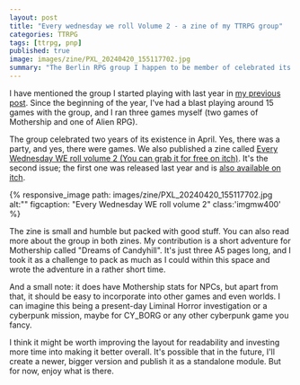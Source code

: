 ```yaml
---
layout: post
title: "Every wednesday we roll Volume 2 - a zine of my TTRPG group"
categories: TTRPG
tags: [ttrpg, pnp]
published: true
image: images/zine/PXL_20240420_155117702.jpg
summary: "The Berlin RPG group I happen to be member of celebrated its second birthday and released a small zine written by some of the members. My contributtion is part of the zine as well." 
---
```


I have mentioned the group I started playing with last year in [my previous post][berlingroup]. Since the beginning of the year, I've had a blast playing around 15 games with the group, and I ran three games myself (two games of Mothership and one of Alien RPG).

The group celebrated two years of its existence in April. Yes, there was a party, and yes, there were games. We also published a zine called [Every Wednesday WE roll volume 2 (You can grab it for free on itch)][ewwr2]. It's the second issue; the first one was released last year and is [also available on itch][ewwr].

{% responsive_image path: images/zine/PXL_20240420_155117702.jpg  alt:"" figcaption: "Every Wednesday WE roll volume 2" class:'imgmw400' %}

The zine is small and humble but packed with good stuff. You can also read more about the group in both zines. My contribution is a short adventure for Mothership called "Dreams of Candyhill". It's just three A5 pages long, and I took it as a challenge to pack as much as I could within this space and wrote the adventure in a rather short time.

And a small note: it does have Mothership stats for NPCs, but apart from that, it should be easy to incorporate into other games and even worlds. I can imagine this being a present-day Liminal Horror investigation or a cyberpunk mission, maybe for CY_BORG or any other cyberpunk game you fancy.

I think it might be worth improving the layout for readability and investing more time into making it better overall. It's possible that in the future, I'll create a newer, bigger version and publish it as a standalone module. But for now, enjoy what is there.

[berlingroup]: <{{ site.baseurl }}{% post_url 2024-01-21-my-ttrpg-2023-retrospective %}>  "My 2023 in TTRPG"
[ewwr2]: <https://barti-maeus.itch.io/every-wednesday-we-roll-volume-2> "Every Wednesday WE roll volume 2"
[ewwr]: <https://barti-maeus.itch.io/birthday-zine-2023> "Every Wednesday WE roll"





